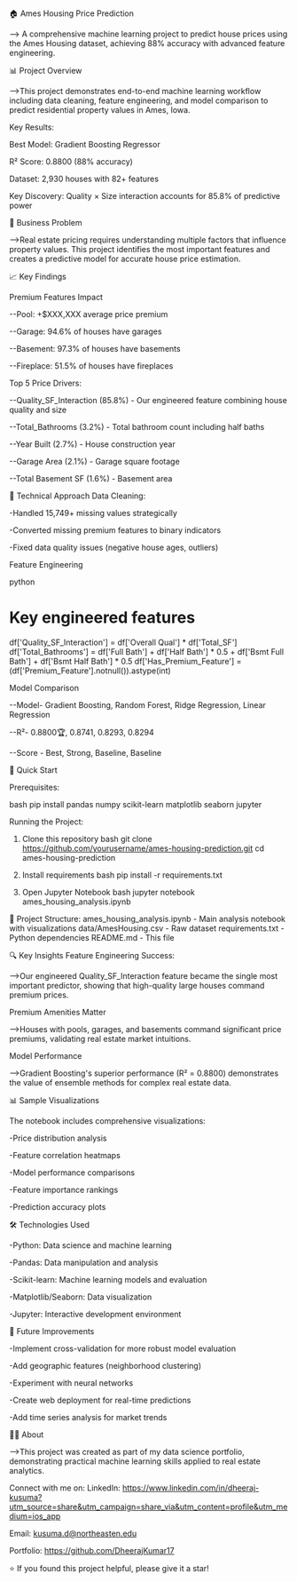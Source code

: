 🏠 Ames Housing Price Prediction

--> A comprehensive machine learning project to predict house prices using the Ames Housing dataset, achieving 88% accuracy with advanced feature engineering.

📊 Project Overview

-->This project demonstrates end-to-end machine learning workflow including data cleaning, feature engineering, and model comparison to predict residential property values in Ames, Iowa.

Key Results:

Best Model: Gradient Boosting Regressor

R² Score: 0.8800 (88% accuracy)

Dataset: 2,930 houses with 82+ features

Key Discovery: Quality × Size interaction accounts for 85.8% of predictive power

🎯 Business Problem

-->Real estate pricing requires understanding multiple factors that influence property values. This project identifies the most important features and creates a predictive model for accurate house price estimation.

📈 Key Findings

Premium Features Impact

--Pool: +$XXX,XXX average price premium

--Garage: 94.6% of houses have garages

--Basement: 97.3% of houses have basements

--Fireplace: 51.5% of houses have fireplaces

Top 5 Price Drivers:

--Quality_SF_Interaction (85.8%) - Our engineered feature combining house quality and size

--Total_Bathrooms (3.2%) - Total bathroom count including half baths

--Year Built (2.7%) - House construction year

--Garage Area (2.1%) - Garage square footage

--Total Basement SF (1.6%) - Basement area

🔧 Technical Approach
Data Cleaning:

-Handled 15,749+ missing values strategically

-Converted missing premium features to binary indicators

-Fixed data quality issues (negative house ages, outliers)

Feature Engineering

python

# Key engineered features

df['Quality_SF_Interaction'] = df['Overall Qual'] * df['Total_SF']
df['Total_Bathrooms'] = df['Full Bath'] + df['Half Bath'] * 0.5 + df['Bsmt Full Bath'] + df['Bsmt Half Bath'] * 0.5
df['Has_Premium_Feature'] = (df['Premium_Feature'].notnull()).astype(int)

Model Comparison

--Model- Gradient Boosting, Random Forest, Ridge Regression, Linear Regression

--R²- 0.8800🏆, 0.8741, 0.8293, 0.8294

--Score - Best, Strong, Baseline, Baseline

🚀 Quick Start

Prerequisites:

bash
pip install pandas numpy scikit-learn matplotlib seaborn jupyter

Running the Project:
1. Clone this repository
bash
git clone https://github.com/yourusername/ames-housing-prediction.git
cd ames-housing-prediction

2. Install requirements
bash
pip install -r requirements.txt

3. Open Jupyter Notebook
bash
jupyter notebook ames_housing_analysis.ipynb

📁 Project Structure:
ames_housing_analysis.ipynb - Main analysis notebook with visualizations
data/AmesHousing.csv - Raw dataset
requirements.txt - Python dependencies
README.md - This file

🔍 Key Insights
Feature Engineering Success:

-->Our engineered Quality_SF_Interaction feature became the single most important predictor, showing that high-quality large houses command premium prices.

Premium Amenities Matter

-->Houses with pools, garages, and basements command significant price premiums, validating real estate market intuitions.

Model Performance

-->Gradient Boosting's superior performance (R² = 0.8800) demonstrates the value of ensemble methods for complex real estate data.

📊 Sample Visualizations

The notebook includes comprehensive visualizations:

-Price distribution analysis

-Feature correlation heatmaps

-Model performance comparisons

-Feature importance rankings

-Prediction accuracy plots

🛠 Technologies Used

-Python: Data science and machine learning

-Pandas: Data manipulation and analysis

-Scikit-learn: Machine learning models and evaluation

-Matplotlib/Seaborn: Data visualization

-Jupyter: Interactive development environment

📝 Future Improvements
 
 -Implement cross-validation for more robust model evaluation
 
 -Add geographic features (neighborhood clustering)
 
 -Experiment with neural networks
 
 -Create web deployment for real-time predictions
 
 -Add time series analysis for market trends

👨‍💻 About

-->This project was created as part of my data science portfolio, demonstrating practical machine learning skills applied to real estate analytics.

Connect with me on:
LinkedIn: https://www.linkedin.com/in/dheeraj-kusuma?utm_source=share&utm_campaign=share_via&utm_content=profile&utm_medium=ios_app

Email: kusuma.d@northeasten.edu

Portfolio: https://github.com/DheerajKumar17


⭐ If you found this project helpful, please give it a star!
